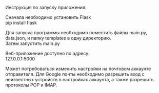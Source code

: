 Инструкция по запуску приложения:  

Сначала необходимо установить Flask  
pip install flask  
  
Для запуска программы необходимо поместить файлы main.py, data.json, и папку templates в одну директорию.  
Затем запустить main.py  
  
Веб-приложение доступно по адресу:  
127.0.0.1:5000
  
Может потребоваться изменить настройки на почтовом аккаунте отправителя. Для Google почты необходимо разрешить вход с неизвестных устройств в настройках аккаунта, а также разрешить протоколы POP и IMAP.
